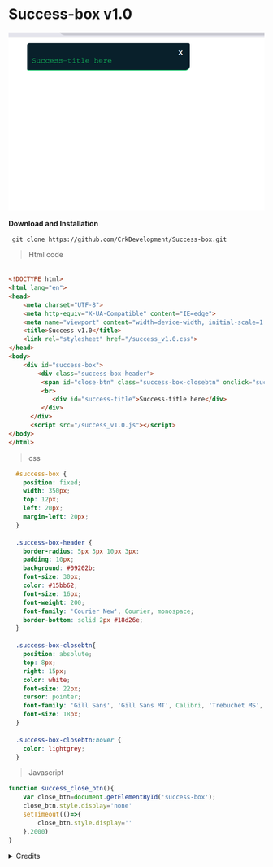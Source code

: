 ﻿# Success-box v1.0
 
 
 ![alt text](https://github.com/CrkDevelopment/Success-box/blob/main/img/Success%20v1.0.png)
 
 
 **Download and Installation**
 ```
  git clone https://github.com/CrkDevelopment/Success-box.git
 ```
 
 
> Html code

```html

<!DOCTYPE html>
<html lang="en">
<head>
    <meta charset="UTF-8">
    <meta http-equiv="X-UA-Compatible" content="IE=edge">
    <meta name="viewport" content="width=device-width, initial-scale=1.0">
    <title>Success v1.0</title>
    <link rel="stylesheet" href="/success_v1.0.css">
</head>
<body>
    <div id="success-box">
        <div class="success-box-header">
         <span id="close-btn" class="success-box-closebtn" onclick="success_close_btn()">x</span>
         <br>
            <div id="success-title">Success-title here</div>
         </div>
      </div>
      <script src="/success_v1.0.js"></script>
</body>
</html>
```

> css

```css
  #success-box {
    position: fixed;
    width: 350px;
    top: 12px;
    left: 20px;
    margin-left: 20px;
  }
  
  .success-box-header {
    border-radius: 5px 3px 10px 3px;
    padding: 10px;
    background: #09202b;
    font-size: 30px;
    color: #15bb62;
    font-size: 16px;
    font-weight: 200;
    font-family: 'Courier New', Courier, monospace;
    border-bottom: solid 2px #18d26e;
  }

  .success-box-closebtn{
    position: absolute;
    top: 8px;
    right: 15px;
    color: white;
    font-size: 22px;
    cursor: pointer;
    font-family: 'Gill Sans', 'Gill Sans MT', Calibri, 'Trebuchet MS', sans-serif;
    font-size: 18px;
  }
  
  .success-box-closebtn:hover {
    color: lightgrey;
  }   
```

> Javascript

```javascript
function success_close_btn(){
    var close_btn=document.getElementById('success-box');
    close_btn.style.display='none'
    setTimeout(()=>{
        close_btn.style.display=''
    },2000)
}
```



<details><summary>Credits</summary>
<p>

#### </ᴄʀᴋ>


       CyberKing.Development
    

</p>
</details>


